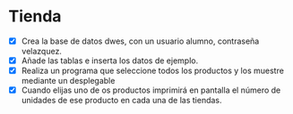 # Tienda
- [X] Crea la base de datos dwes, con un usuario alumno, contraseña velazquez. 
- [X] Añade las tablas e inserta los datos de ejemplo.
- [X] Realiza un programa que seleccione todos los productos y los muestre mediante un desplegable
- [X] Cuando elijas  uno de os productos imprimirá en pantalla el número de unidades de ese producto en cada una de las tiendas.
